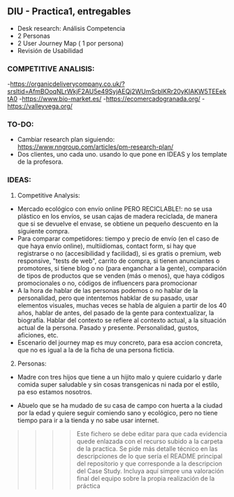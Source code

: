 ## DIU - Practica1, entregables


- Desk research: Análisis Competencia 
- 2 Personas 
- 2 User Journey Map  ( 1 por persona)
- Revisión de Usabilidad

### COMPETITIVE ANALISIS:
-https://organicdeliverycompany.co.uk/?srsltid=AfmBOoqNLrWkjF2AU5e49SyjAEQj2WUmSrbIKRr20yKIAKW5TEEektA0
-https://www.bio-market.es/
-https://ecomercadogranada.org/
-https://valleyvega.org/ 

### TO-DO:

- Cambiar research plan siguiendo: https://www.nngroup.com/articles/pm-research-plan/
- Dos clientes, uno cada uno. usando lo que pone en IDEAS y los template de la profesora.

### IDEAS:

1. Competitive Analysis:

- Mercado ecológico con envío online PERO RECICLABLE!: no se usa plástico en los envíos, se usan cajas de madera reciclada, de manera que si se devuelve el envase, se obtiene un pequeño descuento en la siguiente compra.
- Para comparar competidores: tiempo y precio de envío (en el caso de que haya envío online), multiidiomas, contact form, si hay que registrarse o no (accesibilidad y facilidad), si es gratis o premium, web responsive, "tests de web", carrito de compra, si tienen anunciantes o promotores, si tiene blog o no (para enganchar a la gente), comparación de tipos de productos que se venden (más o menos), que haya códigos promocionales o no, códigos de influencers para promocionar
- A la hora de hablar de las personas podemos o no hablar de la personalidad, pero que intentemos habklar de su pasado, usar elementos visuales, muchas veces se habla de alguien a partir de los 40 años, hablar de antes, del pasado de la gente para contextualizar, la biografía. Hablar del contexto se refiere al contexto actual, a la situación actual de la persona. Pasado y presente. Personalidad, gustos, aficiones, etc.
- Escenario del journey map es muy concreto, para esa accion concreta, que no es igual a la de la ficha de una persona ficticia.

2. Personas:

- Madre con tres hijos que tiene a un hijito malo y quiere cuidarlo y darle comida super saludable y sin cosas transgenicas ni nada por el estilo, pa eso estamos nosotros.

- Abuelo que se ha mudado de su casa de campo con huerta a la ciudad por la edad y quiere seguir comiendo sano y ecológico, pero no tiene tiempo para ir a la tienda y no sabe usar internet.

>>>> Este fichero se debe editar para que cada evidencia quede enlazada con el recurso subido a la carpeta de la practica. Se pide más detalle técnico en las descripciones de lo que sería el README principal del repositorio y que corresponde a la descripcion del Case Study.
>>>> Incluya aquí simpre una valoración final del equipo sobre la propia realización de la práctica
